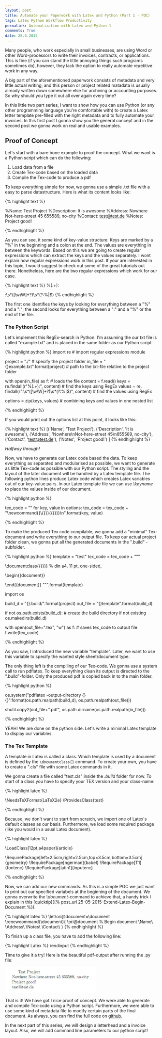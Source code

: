 ```yaml
---
layout: post
title: Automate your Paperwork with Latex and Python (Part 1 - POC)
tags: Latex Python Workflow Productivity
permalink: Automatization-with-Latex-and-Python-1
comments: True
date: 28.5.2015
---
```


Many people, who work especially in small businesses, are using Word or other Word-processors to write their invoices, contracts, or applications. This is fine (if you can stand the little annoying things such programs sometimes do), however, they lack the option to really automate repetitive work in any way.

A big part of the aforementioned paperwork consists of metadata and very little actual writing; and this person or project related matadata is usually already written down somewhere else for archiving or accounting purposes. So why should you type it out all over again every time?

In this little two part series, I want to show how you can use Python (or any other programming language you're comfortable with) to create a Latex letter template pre-filled with the right metadata and to fully automate your invoices. In this first post I gonna show you the general concept and in the second post we gonna work on real and usable examples.

## Proof of Concept

Let's start with a bare bone example to proof the concept. What we want is a Python script which can do the following:

1. Load data from a file
2. Create Tex-code based on the loaded data
3. Compile the Tex-code to produce a pdf

To keep everything simple for now, we gonna use a simple .txt file with a easy to parse datastructure. Here is what its content looks like:

{% highlight text %}

%Name: Test Project
%Description:
It is awesome
%Address:
Nowhere
Not-here-street 45
655589, no-city
%Contact: test@test.de
%Notes:
Project good!

{% endhighlight %}

As you can see, it some kind of key-value structure. Keys are marked by a "%" in the beginning and a colon at the end. The values are everything in between the keywords. Based on this we are going to create regular expressions which can extract the keys and the values separately. I wont explain how regular expressions work in this post. If your are interested in this topic, I would suggest to check out some of the great tutorials out there. Nonetheless, here are the two regular expressions which work for our case.

{% highlight text %}
%(.+):

:\s*([\w\W]+?)\s*(?:%|$)
{% endhighlight %}

The first one identifies the keys by looking for everything between a "%" and a ":"; the second looks for everything between a ":" and a "%" or the end of the file.


### The Python Script

Let's implement this RegEx-search in Python. I'm assuming the our txt file is called "example.txt" and is placed in the same folder as our Python script.

{% highlight python %}
import re # import regular expressions module

project = "./" # specify the project folder
in_file = "{}example.txt".format(project) # path to the txt-file relative to the project folder

with open(in_file) as f:    # loads the file
    content = f.read()
    keys = re.findall(r"%(.+):", content)   # find the keys using RegEx
    values = re. findall(r":\s*([\w\W]+?)\s*(?:%|$)", content) # find the values using RegEx

options = zip(keys, values) # combining keys and values in one nested list

{% endhighlight %}

If you would print out the options list at this point, it looks like this:

{% highlight text %}
    [('Name', 'Test Project'),
    ('Description', 'It is awesome'),
    ('Address', 'Nowhere\nNot-here-street 45\n655589, no-city'),
    ('Contact', 'test@test.de'),
    ('Notes', 'Project good!')
    ]
{% endhighlight %}

*Halfway through!*

Now, we have to generate our Latex code based the data. To keep everything as separated and modularised as possible, we want to generate as little Tex-code as possible with our Python script. The styling and the layout of the later document will be handled by a Latex template file. The following python lines produce Latex code which creates Latex variables out of our key-value pairs. In our Latex template file we can use *\keyname* to place the values inside of our document.

{% highlight python %}

tex_code = ""
for key, value in options:
    tex_code = tex_code + "\\newcommand{{\\{}}}{{{}}}\n".format(key, value)

{% endhighlight %}

To make the produced Tex code compilable, we gonna add a "minimal" Tex-document and write everything to our output file. To keep our actual project folder clean, we gonna put all the generated documents in the ".build" - subfolder.

{% highlight python %}
template = "test"
tex_code = tex_code + """

\\documentclass{{{}}} % din a4, 11 pt, one-sided,

\\begin{{document}}

\\end{{document}}
""".format(template)

import os

build_d = "{}.build/".format(project)
out_file = "{}template".format(build_d)

if not os.path.exists(build_d):  # create the build directory if not existing
    os.makedirs(build_d)

with open(out_file+".tex", "w") as f:  # saves tex_code to output file
    f.write(tex_code)

{% endhighlight %}

As you saw, I introduced the new variable "template". Later, we want to use this variable to specify the wanted style sheet/document type.

The only thing left is the compiling of our Tex-code. We gonna use a system call to run pdflatex. To keep everything clean its output is directed to the ".build"-folder. Only the produced pdf is copied back in to the main folder.

{% highlight python %}

os.system("pdflatex -output-directory {} {}".format(os.path.realpath(build_d), os.path.realpath(out_file)))

shutil.copy2(out_file+".pdf", os.path.dirname(os.path.realpath(in_file)))

{% endhighlight %}

YEAH! We are done on the python side. Let's write a minimal Latex template to display our variables.

### The Tex Template

A template in Latex is called a class. Which template is used by a document is defined by the ```\documentclass{}``` command. To create your own, you have to create a ".cls" file with some Latex commands in it.

We gonna create a file called "test.cls" inside the *.build* folder for now. To start of a class you have to specify your TEX version and your class-name:

{% highlight latex %}

\NeedsTeXFormat{LaTeX2e}
\ProvidesClass{test}

{% endhighlight %}

Because, we don't want to start from scratch, we import one of Latex's default classes as our basis. Furthermore, we load some required package (like you would in a usual Latex document).

{% highlight latex %}

\LoadClass[12pt,a4paper]{article}

\RequirePackage[left=2.5cm,right=2.5cm,top=3.5cm,bottom=3.5cm]{geometry}
\RequirePackage[ngerman]{babel}
\RequirePackage[T1]{fontenc}
\RequirePackage[latin1]{inputenc}

{% endhighlight %}

Now, we can add our new commands. As this is a simple POC we just want to print out our specified variabels at the beginning of the document. We gonna overwrite the *\document*-command to achieve that, a handy trick I explain in this [quicktip]({% post_url 25-05-2015-Extend-Latex-Begin-Document %}).

{% highlight latex %}
\let\ori@document=\document
\renewcommand{\document}{
  \ori@document  % Begin document
  \Name\\
  \Address\\
  \Notes\\
  \Contact\\
  }
{% endhighlight %}

To finish up a class file, you have to add the following line:

{% highlight Latex %}
\endinput
{% endhighlight %}

Time to give it a try!
Here is the beautiful pdf-output after running the .py file:

<img src="/images/posts/py_tex_automate/POC_final.jpg " width="300" />

That is it! We have got I nice proof of concept. We were able to generate and compile Tex-code using a Python script. Furthermore, we were able to use some kind of metadata file to modify certain parts of the final document. As always, you can find the full code on [github](https://github.com/AKuederle/Py-Tex-automation-example/tree/POC).

In the next part of this series, we will design a letterhead and a invoice layout. Also, we will add command line parameters to our python script!